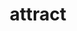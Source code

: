 ---
title: "attract"
type: "page"

view: custom_card

banner:
  caption: 'Image credit: [**Unsplash**](https://unsplash.com/)'
  image: 'stock.jpg'

---